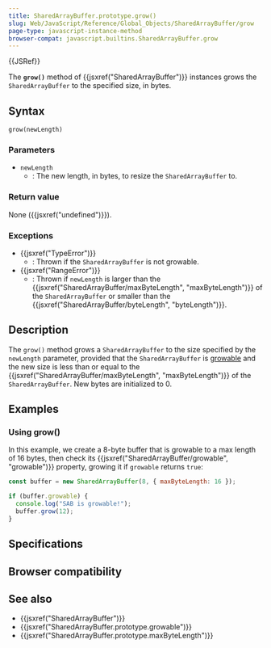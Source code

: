 ```yaml
---
title: SharedArrayBuffer.prototype.grow()
slug: Web/JavaScript/Reference/Global_Objects/SharedArrayBuffer/grow
page-type: javascript-instance-method
browser-compat: javascript.builtins.SharedArrayBuffer.grow
---
```


{{JSRef}}

The **`grow()`** method of {{jsxref("SharedArrayBuffer")}} instances grows the `SharedArrayBuffer` to the specified size, in bytes.

## Syntax

```js-nolint
grow(newLength)
```

### Parameters

- `newLength`
  - : The new length, in bytes, to resize the `SharedArrayBuffer` to.

### Return value

None ({{jsxref("undefined")}}).

### Exceptions

- {{jsxref("TypeError")}}
  - : Thrown if the `SharedArrayBuffer` is not growable.
- {{jsxref("RangeError")}}
  - : Thrown if `newLength` is larger than the {{jsxref("SharedArrayBuffer/maxByteLength", "maxByteLength")}} of the `SharedArrayBuffer` or smaller than the {{jsxref("SharedArrayBuffer/byteLength", "byteLength")}}.

## Description

The `grow()` method grows a `SharedArrayBuffer` to the size specified by the `newLength` parameter, provided that the `SharedArrayBuffer` is [growable](/Web/JavaScript/Reference/Global_Objects/SharedArrayBuffer/growable) and the new size is less than or equal to the {{jsxref("SharedArrayBuffer/maxByteLength", "maxByteLength")}} of the `SharedArrayBuffer`. New bytes are initialized to 0.

## Examples

### Using grow()

In this example, we create a 8-byte buffer that is growable to a max length of 16 bytes, then check its {{jsxref("SharedArrayBuffer/growable", "growable")}} property, growing it if `growable` returns `true`:

```js
const buffer = new SharedArrayBuffer(8, { maxByteLength: 16 });

if (buffer.growable) {
  console.log("SAB is growable!");
  buffer.grow(12);
}
```

## Specifications



## Browser compatibility



## See also

- {{jsxref("SharedArrayBuffer")}}
- {{jsxref("SharedArrayBuffer.prototype.growable")}}
- {{jsxref("SharedArrayBuffer.prototype.maxByteLength")}}
